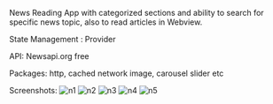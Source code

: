 News Reading App with categorized sections and ability to search for specific news topic, also to read articles in Webview.

State Management : Provider

API: Newsapi.org free

Packages: http, cached network image, carousel slider etc


Screenshots:
![n1](https://user-images.githubusercontent.com/16263958/213145844-cc1ec7b1-b195-45bd-8585-50695273be5c.png)
![n2](https://user-images.githubusercontent.com/16263958/213145845-eb873690-02ca-428a-9b71-7242bf813106.png)
![n3](https://user-images.githubusercontent.com/16263958/213145850-43bd8d3e-777f-47c4-bb0c-3e9a7b7e8acf.png)
![n4](https://user-images.githubusercontent.com/16263958/213145954-04193c45-a81d-4897-bd44-efc9b9399b21.png)
![n5](https://user-images.githubusercontent.com/16263958/213145981-a38a402f-76dc-4df0-9614-7a7b572555be.png)
